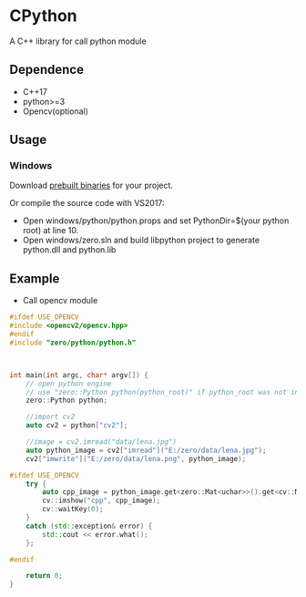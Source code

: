 #  CPython
A C++ library for call python module

## Dependence

- C++17
- python>=3
- Opencv(optional)


## Usage
### Windows
Download [prebuilt binaries](https://github.com/kingstarcraft/cpython/releases/download/v1.0.0/zero.zip) for your project.

Or compile the source code with VS2017:
- Open windows/python/python.props and set PythonDir=$(your python root) at line 10.
- Open windows/zero.sln and build libpython project to generate python.dll and python.lib



## Example
- Call opencv module
```cpp
#ifdef USE_OPENCV
#include <opencv2/opencv.hpp>
#endif
#include "zero/python/python.h"



int main(int argc, char* argv[]) {
	// open python engine
	// use "zero::Python python(python_root)" if python_root was not in path.
	zero::Python python;

	//import cv2
	auto cv2 = python["cv2"];

	//image = cv2.imread("data/lena.jpg")
	auto python_image = cv2["imread"]("E:/zero/data/lena.jpg");
	cv2["imwrite"]("E:/zero/data/lena.png", python_image);

#ifdef USE_OPENCV
	try {
		auto cpp_image = python_image.get<zero::Mat<uchar>>().get<cv::Mat>();
		cv::imshow("cpp", cpp_image);
		cv::waitKey(0);
	}
	catch (std::exception& error) {
		std::cout << error.what();
	};

#endif

	return 0;
}
```
